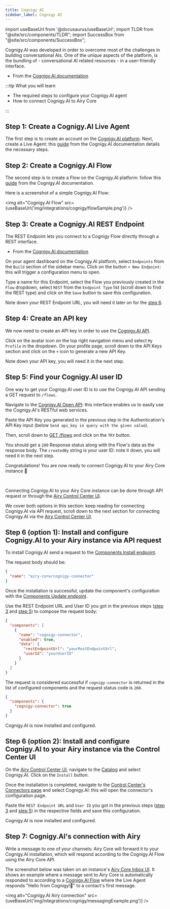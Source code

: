 ```yaml
---
title: Cognigy AI
sidebar_label: Cognigy AI
---
```


import useBaseUrl from '@docusaurus/useBaseUrl';
import TLDR from "@site/src/components/TLDR";
import SuccessBox from "@site/src/components/SuccessBox";

<TLDR>

Cognigy.AI was developed in order to overcome most of the challenges in building conversational AIs. One of the unique aspects of the platform, is the bundling of - conversational AI related resources - in a user-friendly interface.

- From the [Cognigy.AI documentation](https://docs.cognigy.com/ai/platform-overview/)

</TLDR>

:::tip What you will learn

- The required steps to configure your Cognigy.AI agent
- How to connect Cognigy.AI to Airy Core

:::

## Step 1: Create a Cognigy.AI Live Agent

The first step is to create an account on the [Cognigy.AI platform](https://www.cognigy.com/products/cognigy-ai). Next, create a Live Agent: this [guide](https://docs.cognigy.com/ai/resources/agents/agents/) from the Cognigy.AI documentation details the necessary steps.

## Step 2: Create a Cognigy.AI Flow

The second step is to create a Flow on the Cognigy.AI platform: follow this [guide](https://support.cognigy.com/hc/en-us/articles/360014524180-Design-a-Flow-and-add-a-Message#-3-tell-the-va-what-to-say-0-2) from the Cognigy.AI documentation.

Here is a screenshot of a simple Cognigy.AI Flow:

<img alt="Cognigy.AI Flow" src={useBaseUrl('img/integrations/cognigy/flowSample.png')} />

## Step 3: Create a Cognigy.AI REST Endpoint

<TLDR>

The REST Endpoint lets you connect to a Cognigy Flow directly through a REST interface.

- From the [Cognigy.AI documentation](https://docs.cognigy.com/ai/resources/deploy/endpoints)

</TLDR>

On your agent dashboard on the Cognigy.AI platform, select `Endpoints` from the `Build` section of the sidebar menu. Click on the button `+ New Endpoint`: this will trigger a configuration menu to open.

Type a name for this Endpoint, select the Flow you previously created in the `Flow` dropdown, select `REST` from the `Endpoint Type` list (scroll down to find the REST type) and click on the `Save` button to save this configuration.

Note down your REST Endpoint URL, you will need it later on for the [step 6](/integrations/cognigy-ai#step-6-option-1-install-and-configure-cognigyai-to-your-airy-instance-via-api-request).

## Step 4: Create an API key

We now need to create an API key in order to use the [Cognigy.AI API](https://docs.cognigy.com/ai/developer-guides/using-api/#valid-api-key).

Click on the avatar icon on the top right navigation menu and select `My Profile` in the dropdown.
On your profile page, scroll down to the API Keys section and click on the `+` icon to generate a new API Key.

Note down your API key, you will need it in the next step.

## Step 5: Find your Cognigy.AI user ID

One way to get your Cognigy.AI user ID is to use the Cognigy.AI API sending a GET request to `/flows`.

Navigate to the [Cognigy.AI Open API](https://api-trial.cognigy.ai/openapi): this interface enables us to easily use the Cognigy.AI's RESTful web services.

Paste the API Key you generated in the previous step in the Authentication's API Key input (below `Send api_key in query with the given value`).

Then, scroll down to [GET /flows](https://api-trial.cognigy.ai/openapi#get-/v2.0/flows) and click on the `TRY` button.

You should get a `200` Response status along with the Flow's data as the response body. The `createdBy` string is your user ID: note it down, you will need it in the next step.

<SuccessBox>

Congratulations! You are now ready to connect Cognigy.AI to your Airy Core instance 🎉

</SuccessBox>
<br />

Connecting Cognigy.AI to your Airy Core instance can be done through API request or
through the [Airy Control Center UI](/ui/control-center/introduction).

We cover both options in this section: keep reading for connecting Cognigy.AI via
API request, scroll down to the next section for connecting Cognigy.AI via the [Airy Control Center UI](/ui/control-center/introduction).

## Step 6 (option 1): Install and configure Cognigy.AI to your Airy instance via API request

To install Cognigy.AI send a request to the [Components Install endpoint](/api/endpoints/components#install).

The request body should be:

```json
{
  "name": "airy-core/cognigy-connector"
}
```

Once the installation is successful, update the component's configuration with the [Components Update endpoint](/api/endpoints/components#update).

Use the REST Endpoint URL and User ID you got in the previous steps ([step 3](/integrations/cognigy-ai#step-3-create-a-cognigyai-rest-endpoint) and [step 5](/integrations/cognigy-ai#step-5-find-your-cognigyai-user-id)) to compose the request body:

```json
{
  "components": [
    {
      "name": "cognigy-connector",
      "enabled": true,
      "data": {
        "restEndpointUrl": "yourRestEndpointUrl",
        "userId": "yourUserID"
      }
    }
  ]
}
```

The request is considered successful if `cognigy-connector` is returned in the list of configured components and the request status code is `200`.

```json
{
  "components": {
    "cognigy-connector": true
  }
}
```

Cognigy.AI is now installed and configured.

## Step 6 (option 2): Install and configure Cognigy.AI to your Airy instance via the Control Center UI

On the [Airy Control Center UI](/ui/control-center/introduction), navigate to the [Catalog](/ui/control-center/catalog) and select Cognigy.AI. Click on the `Install` button.

Once the installation is completed, navigate to the [Control Center's Connectors page](/ui/control-center/connectors) and select Cognigy.AI: this will open the connector's configuration page.

Paste the `REST Endpoint URL` and `User ID` you got in the previous steps ([step 3](/integrations/cognigy-ai#step-3-create-a-cognigyai-rest-endpoint) and [step 5](/integrations/cognigy-ai#step-5-find-your-cognigyai-user-id))
in the respective fields and save this configuration.

Cognigy.AI is now installed and configured.

## Step 7: Cognigy.AI's connection with Airy

Write a message to one of your channels: Airy Core will
forward it to your Cognigy.AI installation, which will respond according to the Cognigy.AI Flow
using the Airy Core API.

The screenshot below was taken on an instance's [Airy Core Inbox UI](/ui/inbox/introduction). It shows an example where a message sent to Airy Core is automatically responded to according to a [Cognigy.AI Flow](/integrations/cognigy-ai#step-2-create-a-cognigyai-flow) where the Live Agent responds "Hello from Cognigy!👋" to a contact's first message.

<img alt="Cognigy.AI Airy connection" src={useBaseUrl('img/integrations/cognigy/messagingExample.png')} />
